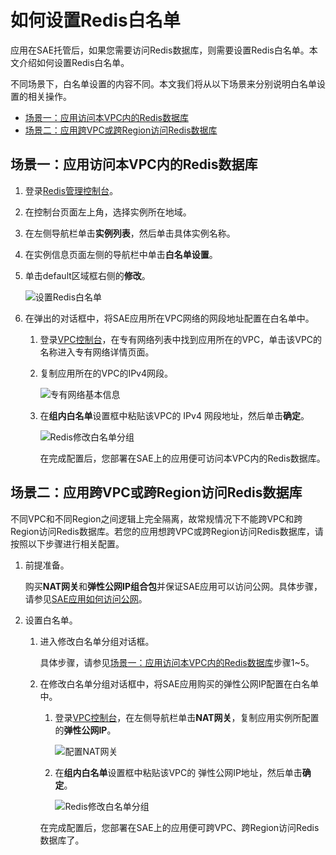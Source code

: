 # 如何设置Redis白名单

应用在SAE托管后，如果您需要访问Redis数据库，则需要设置Redis白名单。本文介绍如何设置Redis白名单。

不同场景下，白名单设置的内容不同。本文我们将从以下场景来分别说明白名单设置的相关操作。

-   [场景一：应用访问本VPC内的Redis数据库](#section_59c_tnp_u0r)
-   [场景二：应用跨VPC或跨Region访问Redis数据库](#section_l5k_wik_8b6)

## 场景一：应用访问本VPC内的Redis数据库

1.  登录[Redis管理控制台](https://kvstorenext.console.aliyun.com)。

2.  在控制台页面左上角，选择实例所在地域。

3.  在左侧导航栏单击**实例列表**，然后单击具体实例名称。

4.  在实例信息页面左侧的导航栏中单击**白名单设置**。

5.  单击default区域框右侧的**修改**。

    ![设置Redis白名单](https://static-aliyun-doc.oss-accelerate.aliyuncs.com/assets/img/zh-CN/4506933261/p283124.png)

6.  在弹出的对话框中，将SAE应用所在VPC网络的网段地址配置在白名单中。

    1.  登录[VPC控制台](https://vpc.console.aliyun.com)，在专有网络列表中找到应用所在的VPC，单击该VPC的名称进入专有网络详情页面。

    2.  复制应用所在的VPC的IPv4网段。

        ![专有网络基本信息](https://static-aliyun-doc.oss-accelerate.aliyuncs.com/assets/img/zh-CN/4506933261/p283125.png)

    3.  在**组内白名单**设置框中粘贴该VPC的 IPv4 网段地址，然后单击**确定**。

        ![Redis修改白名单分组](https://static-aliyun-doc.oss-accelerate.aliyuncs.com/assets/img/zh-CN/4506933261/p283127.png)

        在完成配置后，您部署在SAE上的应用便可访问本VPC内的Redis数据库。


## 场景二：应用跨VPC或跨Region访问Redis数据库

不同VPC和不同Region之间逻辑上完全隔离，故常规情况下不能跨VPC和跨Region访问Redis数据库。若您的应用想跨VPC或跨Region访问Redis数据库，请按照以下步骤进行相关配置。

1.  前提准备。

    购买**NAT网关**和**弹性公网IP组合包**并保证SAE应用可以访问公网。具体步骤，请参见[SAE应用如何访问公网](https://help.aliyun.com/document_detail/100317.html)。

2.  设置白名单。

    1.  进入修改白名单分组对话框。

        具体步骤，请参见[场景一：应用访问本VPC内的Redis数据库](#section_59c_tnp_u0r)步骤1~5。

    2.  在修改白名单分组对话框中，将SAE应用购买的弹性公网IP配置在白名单中。

        1.  登录[VPC控制台](https://vpc.console.aliyun.com)，在左侧导航栏单击**NAT网关**，复制应用实例所配置的**弹性公网IP**。

            ![配置NAT网关](https://static-aliyun-doc.oss-accelerate.aliyuncs.com/assets/img/zh-CN/4506933261/p96437.png)

        2.  在**组内白名单**设置框中粘贴该VPC的 弹性公网IP地址，然后单击**确定**。

            ![Redis修改白名单分组](https://static-aliyun-doc.oss-accelerate.aliyuncs.com/assets/img/zh-CN/4506933261/p283127.png)

        在完成配置后，您部署在SAE上的应用便可跨VPC、跨Region访问Redis数据库了。


